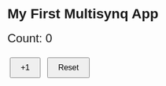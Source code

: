 <!DOCTYPE html>
<html>
<head>
    <meta charset="utf-8">
    <script src="https://cdn.jsdelivr.net/npm/@multisynq/client@latest/bundled/multisynq-client.min.js"></script>
    <style>
        body { font-family: Arial, sans-serif; padding: 20px; }
        #counter { font-size: 24px; margin: 20px 0; }
        button { padding: 10px 20px; margin: 5px; font-size: 16px; }
    </style>
</head>
<body>
    <h1>My First Multisynq App</h1>
    <div id="counter">Count: 0</div>
    <button id="increment">+1</button>
    <button id="reset">Reset</button>
</body>
</html>
